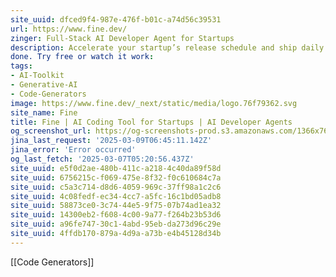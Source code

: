 ```yaml
---
site_uuid: dfced9f4-987e-476f-b01c-a74d56c39531
url: https://www.fine.dev/
zinger: Full-Stack AI Developer Agent for Startups
description: Accelerate your startup’s release schedule and ship daily improvements. Fine is the AI Coding Agent built to act like another team member, getting work
done. Try free or watch it work:
tags:
- AI-Toolkit
- Generative-AI
- Code-Generators
image: https://www.fine.dev/_next/static/media/logo.76f79362.svg
site_name: Fine
title: Fine | AI Coding Tool for Startups | AI Developer Agents
og_screenshot_url: https://og-screenshots-prod.s3.amazonaws.com/1366x768/80/false/0a804e7f0630ea272b4711204e5cf2cec21bfcec93cd26df0405dd1a0262d4fb.jpeg
jina_last_request: '2025-03-09T06:45:11.142Z'
jina_error: 'Error occurred'
og_last_fetch: '2025-03-07T05:20:56.437Z'
site_uuid: e5f0d2ae-480b-411c-a218-4c40da89f58d
site_uuid: 6756215c-f069-475e-8f32-f0c610684c7a
site_uuid: c5a3c714-d8d6-4059-969c-37ff98a1c2c6
site_uuid: 4c08fedf-ec34-4cc7-a5fc-16c1bd05adb8
site_uuid: 58873ce0-3c74-44e5-9f75-07b74ad1ea32
site_uuid: 14300eb2-f608-4c00-9a77-f264b23b53d6
site_uuid: a96fe747-30c1-4abd-95eb-da273d96c29e
site_uuid: 4ffdb170-879a-4d9a-a73b-e4b45128d34b
---
```

[[Code Generators]]
